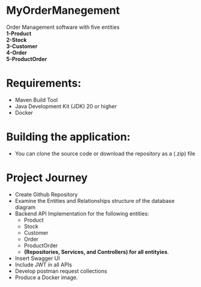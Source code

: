 # MyOrderManegement
Order Management software with five entities 
<br>**1-Product**<br> **2-Stock**<br> **3-Customer**<br> **4-Order**<br> **5-ProductOrder**

# Requirements:
- Maven Build Tool
- Java Development Kit (JDK) 20 or higher
- Docker

# Building the application:
- You can clone the source code or download the repository as a (.zip) file

# Project Journey 
- Create Github Repository
- Examine the Entities and Relationships structure of the database diagram
- Backend API Implementation for the following entities:
  -  Product
  -  Stock
  -  Customer
  -  Order
  -  ProductOrder
  -  **(Repositories, Services, and Controllers) for all entityies**.
- Insert Swagger UI
- Include JWT in all APIs
- Develop postman request collections
- Produce a Docker image.

